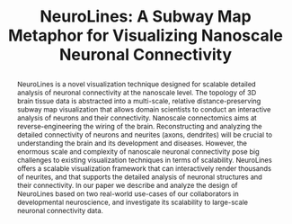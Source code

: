 ---
# this file is written in YAML http://docs.ansible.com/ansible/latest/YAMLSyntax.html
# all lines with a leading sharp are comments and will not be compiled
# longer blocks of text should start with a a leading > to escape all special characters

# URL handle for generated webpage
slug:      neurolines

#specifies layout to be used for page generation (do not modify)
layout:     publication

#publication title
title:      >
   NeuroLines: A Subway Map Metaphor for Visualizing Nanoscale Neuronal Connectivity

#include in selected publications on front page (optional, delete line if not applicable)
display: selected

#list all publication authors in correct order
authors:
 - Ali K. Al-Awami
 - Johanna Beyer
 - Hendrik Strobelt
 - Narayanan Kasthuri
 - Jeff W. Lichtman
 - Hanspeter Pfister
 - Markus Hadwiger 
 
#insert publication venue (displayed on publication page)
venue:      >
   IEEE Transactions on Visualization and Computer Graphics, Vol.20, No.12 (Proceedings IEEE Information Visualization 2014), pp. 2369-2378
   
#insert short venue (displayed in box in publication list)
shortvenue: >
   IEEE Information Visualization 2014 (Honorable Mention Best Paper)

#specify publication year
year:       2014

#insert abstract of publication
abstract:   >
   NeuroLines is a novel visualization technique designed for scalable detailed analysis of neuronal connectivity at the nanoscale level. The topology of 3D brain tissue data is abstracted into a multi-scale, relative distance-preserving subway map visualization that allows domain scientists to conduct an interactive analysis of neurons and their connectivity. Nanoscale connectomics aims at reverse-engineering the wiring of the brain. Reconstructing and analyzing the detailed connectivity of neurons and neurites (axons, dendrites) will be crucial to understanding the brain and its development and diseases. However, the enormous scale and complexity of nanoscale neuronal connectivity pose big challenges to existing visualization techniques in terms of scalability. NeuroLines offers a scalable visualization framework that can interactively render thousands of neurites, and that supports the detailed analysis of neuronal structures and their connectivity. In our paper we describe and analyze the design of NeuroLines based on two real-world use-cases of our collaborators in developmental neuroscience, and investigate its scalability to large-scale neuronal connectivity data.

#link to hi-res teaser image of publication (please make sure the image is wide, e.g. aspect ratio between 4:2 and 4:1) 
teaser:     './publications/2014_awami_neurolines.jpg'

#link to smaller thumbnail image of publication (please make sure the aspect ratio is 3:2, suggested size is 150x100px)
thumbnail:  './publications/2014_awami_thumbnail.jpg'

#link to publication video (optional): you can either upload the video to our website (insert local link) or host it on youtube or vimeo (in this case insert the youtube/vimeo link)
video:      'https://www.youtube.com/watch?v=TIU3GQjM3_8'

#link to publication pdf (optional)
pdf:        './publications/2014_awami_neurolines.pdf'

#insert citation. please format citation by inserting <br> at line breaks, &emsp; will insert a tab character to prettify the citation
citation:   >
  @article{Awami2014Neurolines,<br>
   &emsp;title = {NeuroLines: A Subway Map Metaphor for Visualizing Nanoscale Neuronal Connectivity},<br>
   &emsp;author = {Al-Awami, Ali K. and Beyer, Johanna and Strobelt, Hendrik and Kasthuri, Narayanan and Lichtman, Jeff W. and Pfister, Hanspeter and Hadwiger, Markus},<br>
   &emsp;journal = {IEEE Transactions on Visualization and Computer Graphics (Proceedings IEEE Information Visualization 2014)},<br>
   &emsp;year = {2014},<br>
   &emsp;volume = {20},<br>
   &emsp;number = {12},<br>
   &emsp;pages = {2369--2378},<br>
  }
  
#insert links to additional material for the publication (optional)
#links need a title, a URL and a type (this defines the link icon) which can be one of the following values: code, archive, files, slides or text (this is the default icon)
#links: 
# - title: ExampleCode
#   type:  code
#   url:   './publications/supplementary1.zip' 
# - title: ExampleSlides
#   type:  slides
#   url:   './publications/presentation.pptx' 

#don't forget the leading and trailing --- in a YAML file
---